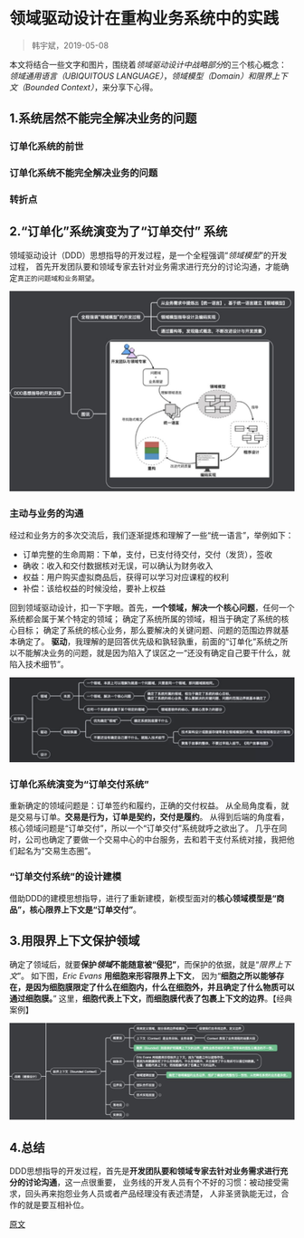 

领域驱动设计在重构业务系统中的实践
============================
> 韩宇斌，2019-05-08


本文将结合一些文字和图片，围绕着*领域驱动设计中战略部分*的三个核心概念：
*领域通用语言（UBIQUITOUS LANGUAGE）*，*领域模型（Domain）*和*限界上下文（Bounded Context）*，来分享下心得。


## 1.系统居然不能完全解决业务的问题

### 订单化系统的前世

### 订单化系统不能完全解决业务的问题

### 转折点


## 2.“订单化”系统演变为了“订单交付” 系统
领域驱动设计（DDD）思想指导的开发过程，是一个全程强调“*领域模型*”的开发过程，
首先开发团队要和领域专家去针对业务需求进行充分的讨论沟通，才能确定`真正的问题域和业务期望`。

![DDD思想指导的开发过程](images/30.1.DDD思想指导的开发过程.jpeg)

### 主动与业务的沟通
经过和业务方的多次交流后，我们逐渐提炼和理解了一些“统一语言”，举例如下：
* 订单完整的生命周期：下单，支付，已支付待交付，交付（发货），签收
* 确收：收入和交付数据核对无误，可以确认为财务收入
* 权益：用户购买虚拟商品后，获得可以学习对应课程的权利
* 补偿：该给权益的时候没给，要补上权益

回到领域驱动设计，扣一下字眼。首先，**一个领域，解决一个核心问题**，任何一个系统都会属于某个特定的领域；
确定了系统所属的领域，相当于确定了系统的核心目标；
确定了系统的核心业务，那么要解决的关键问题、问题的范围边界就基本确定了。
**驱动**，我理解的是回答优先级和孰轻孰重，前面的“订单化”系统之所以不能解决业务的问题，就是因为陷入了误区之一“还没有确定自己要干什么，就陷入技术细节”。

![领域驱动设计](images/30.2.领域驱动设计.png)

### 订单化系统演变为“订单交付系统”

重新确定的领域问题是：订单签约和履约，正确的交付权益。
从全局角度看，就是交易与订单。**交易是行为，订单是契约，交付是履约**。
从得到后端的角度看，核心领域问题是“订单交付”，所以一个“订单交付”系统就呼之欲出了。
几乎在同时，公司也确定了要做一个交易中心的中台服务，去和若干支付系统对接，我把他们起名为“交易生态圈”。

### “订单交付系统”的设计建模
借助DDD的建模思想指导，进行了重新建模，新模型面对的**核心领域模型是“商品”，核心限界上下文是“订单交付”**。


## 3.用限界上下文保护领域
确定了领域后，就要**保护*领域*不能随意被“侵犯”**，而保护的依据，就是“*限界上下文*”。
如下图，*Eric Evans* **用细胞来形容限界上下文**，
因为“**细胞之所以能够存在，是因为细胞膜限定了什么在细胞内，什么在细胞外，并且确定了什么物质可以通过细胞膜。**”
这里，**细胞代表上下文，而细胞膜代表了包裹上下文的边界**。【经典案例】

![限界上下文](images/30.3.限界上下文.jpeg)


## 4.总结
DDD思想指导的开发过程，首先是**开发团队要和领域专家去针对业务需求进行充分的讨论沟通**，这一点很重要，
业务线的开发人员有个不好的习惯：被动接受需求，回头再来抱怨业务人员或者产品经理没有表述清楚，
人非圣贤孰能无过，合作的就是要互相补位。


[原文](https://mp.weixin.qq.com/s?__biz=MzIxMzEzMjM5NQ==&mid=2651031977&idx=1&sn=29f79e9ac3b71d3290c9a490a14355ce)

